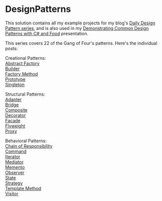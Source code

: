 # DesignPatterns
This solution contains all my example projects for my blog's [Daily Design Pattern series](https://www.exceptionnotfound.net/introducing-the-daily-design-pattern/), and is also used in my [Demonstrating Common Design Patterns with C# and Food](https://exceptionnotfound.net/speaking-engagements/) presentation. 

This series covers 22 of the Gang of Four's patterns.  Here's the individual posts:

Creational Patterns:  
[Abstract Factory](https://www.exceptionnotfound.net/the-daily-design-pattern-abstract-factory/)  
[Builder](https://www.exceptionnotfound.net/builder-the-daily-design-pattern/)  
[Factory Method](https://www.exceptionnotfound.net/the-daily-design-pattern-factory-method/)  
[Prototype](https://www.exceptionnotfound.net/prototype-the-daily-design-pattern/)  
[Singleton](https://www.exceptionnotfound.net/singleton-the-daily-design-pattern/)


Structural Patterns:  
[Adapter](https://www.exceptionnotfound.net/the-daily-design-pattern-adapter/)  
[Bridge](https://www.exceptionnotfound.net/the-daily-design-pattern-bridge/)  
[Composite](https://www.exceptionnotfound.net/composite-the-daily-design-pattern/)  
[Decorator](https://www.exceptionnotfound.net/decorator-the-daily-design-pattern/)  
[Facade](https://www.exceptionnotfound.net/the-daily-design-pattern-facade/)  
[Flyweight](https://www.exceptionnotfound.net/flyweight-the-daily-design-pattern/)  
[Proxy](https://www.exceptionnotfound.net/proxy-the-daily-design-pattern/)


Behavioral Patterns:  
[Chain of Responsibility](https://www.exceptionnotfound.net/chain-of-responsibility-the-daily-design-pattern/)  
[Command](https://www.exceptionnotfound.net/command-the-daily-design-pattern/)   
[Iterator](https://www.exceptionnotfound.net/the-daily-design-pattern-iterator/)  
[Mediator](https://www.exceptionnotfound.net/mediator-the-daily-design-pattern/)  
[Memento](https://www.exceptionnotfound.net/the-daily-design-pattern-memento/)  
[Observer](https://www.exceptionnotfound.net/the-daily-design-pattern-observer/)  
[State](https://www.exceptionnotfound.net/state-the-daily-design-pattern/)  
[Strategy](https://www.exceptionnotfound.net/strategy-the-daily-design-pattern/)  
[Template Method](https://www.exceptionnotfound.net/the-daily-design-pattern-template-method/)  
[Visitor](https://www.exceptionnotfound.net/visitor-the-daily-design-pattern/)  
